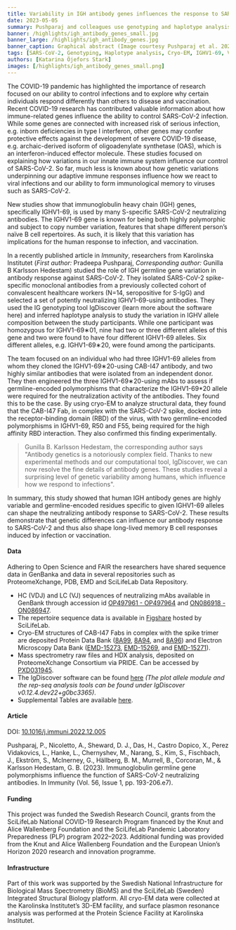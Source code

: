 ```yaml
---
title: Variability in IGH antibody genes influences the response to SARS-CoV-2
date: 2023-05-05
summary: Pushparaj and colleagues use genotyping and haplotype analysis to show high genetic diversity in IGH genes among humans, which may influence our response to infections. Data, and IgDiscover tool shared.
banner: /highlights/igh_antibody_genes_small.jpg
banner_large: /highlights/igh_antibody_genes.jpg
banner_caption: Graphical abstract (Image courtesy Pushparaj et al. 2023)
tags: [SARS-CoV-2, Genotyping, Haplotype analysis, Cryo-EM, IGHV1-69, Variability, Individual response, Infection]
authors: [Katarina Öjefors Stark]
images: [/highlights/igh_antibody_genes_small.png]
---
```


The COVID-19 pandemic has highlighted the importance of research focused on our ability to control infections and to explore why certain individuals respond differently than others to disease and vaccination. Recent COVID-19 research has contributed valuable information about how immune-related genes influence the ability to control SARS-CoV-2 infection. While some genes are connected with increased risk of serious infection, e.g. inborn deficiencies in type I interferon, other genes may confer protective effects against the development of severe COVID-19 disease, e.g. archaic-derived isoform of oligoadenylate synthetase (OAS), which is an interferon-induced effector molecule. These studies focused on explaining how variations in our innate immune system influence our control of SARS-CoV-2. So far, much less is known about how genetic variations underpinning our adaptive immune responses influence how we react to viral infections and our ability to form immunological memory to viruses such as SARS-CoV-2.

New studies show that immunoglobulin heavy chain (IGH) genes, specifically IGHV1-69, is used by many S-specific SARS-CoV-2 neutralizing antibodies. The IGHV1-69 gene is known for being both highly polymorphic and subject to copy number variation, features that shape different person’s naïve B cell repertoires. As such, it is likely that this variation has implications for the human response to infection, and vaccination.

In a recently published article in _Immunity_, researchers from Karolinska Institutet (_First author:_ Pradeepa Pushparaj, _Corresponding author:_ Gunilla B Karlsson Hedestam) studied the role of IGH germline gene variation in antibody response against SARS-CoV-2. They isolated SARS-CoV-2 spike-specific monoclonal antibodies from a previously collected cohort of convalescent healthcare workers (N=14, seropositive for S-IgG) and selected a set of potently neutralizing IGHV1-69-using antibodies. They used the IG genotyping tool IgDiscover (learn more about the software here) and inferred haplotype analysis to study the variation in IGHV allele composition between the study participants. While one participant was homozygous for IGHV1-69∗01, nine had two or three different alleles of this gene and two were found to have four different IGHV1-69 alleles. Six different alleles, e.g. IGHV1-69∗20, were found among the participants.

The team focused on an individual who had three IGHV1-69 alleles from whom they cloned the IGHV1-69∗20-using CAB-I47 antibody, and two highly similar antibodies that were isolated from an independent donor. They then engineered the three IGHV1-69∗20-using mAbs to assess if germline-encoded polymorphisms that characterize the IGHV1-69*20 allele were required for the neutralization activity of the antibodies. They found this to be the case. By using cryo-EM to analyze structural data, they found that the CAB-I47 Fab, in complex with the SARS-CoV-2 spike, docked into the receptor-binding domain (RBD) of the virus, with two germline-encoded polymorphisms in IGHV1-69, R50 and F55, being required for the high affinity RBD interaction. They also confirmed this finding experimentally.

>Gunilla B. Karlsson Hedestam, the corresponding author says "Antibody genetics is a notoriously complex field. Thanks to new experimental methods and our computational tool, IgDiscover, we can now resolve the fine details of antibody genes. These studies reveal a surprising level of genetic variability among humans, which influence how we respond to infections".

In summary, this study showed that human IGH antibody genes are highly variable and germline-encoded residues specific to given IGHV1-69 alleles can shape the neutralizing antibody response to SARS-CoV-2. These results demonstrate that genetic differences can influence our antibody response to SARS-CoV-2 and thus also shape long-lived memory B cell responses induced by infection or vaccination.

#### Data

Adhering to Open Science and FAIR the researchers have shared sequence data in GenBanka and data in several repositories such as ProteomeXchange, PDB, EMD and SciLifeLab Data Repository.

* HC (VDJ) and LC (VJ) sequences of neutralizing mAbs available in GenBank through accession id [OP497961 - OP497964](https://www.ncbi.nlm.nih.gov/nuccore/?term=OP497961%3AOP497964%5Bpacc%5D) and [ON086918 - ON086947](https://www.ncbi.nlm.nih.gov/nuccore/?term=ON086918%3AON086947%5Bpacc%5D).
* The repertoire sequence data is available in [Figshare](http://doi.org/10.17044/scilifelab.19317512) hosted by SciLifeLab.
* Cryo-EM structures of CAB-I47 Fabs in complex with the spike trimer are deposited Protein Data Bank ([8A99](https://www.rcsb.org/structure/unreleased/8A99), [8A94](https://www.rcsb.org/structure/8A94), and [8A96](https://www.rcsb.org/structure/8A96)) and Electron Microscopy Data Bank ([EMD-15273](https://www.ebi.ac.uk/emdb/EMD-15273), [EMD-15269](https://www.ebi.ac.uk/emdb/EMD-15269), and [EMD-15271](https://www.ebi.ac.uk/emdb/EMD-15271)).
* Mass spectrometry raw files and HDX analysis, deposited on ProteomeXchange Consortium via PRIDE. Can be accessed by [PXD031945](https://proteomecentral.proteomexchange.org/cgi/GetDataset?ID=PXD031945).
* The IgDiscover software can be found [here](http://docs.igdiscover.se/en/stable/) _(The plot allele module and the rep-seq analysis tools can be found under IgDiscover v0.12.4.dev22+g0bc3365)_.
* Supplemental Tables are available [here](https://doi.org/10.17632/mg7p5msrfs.1).

#### Article

DOI: [10.1016/j.immuni.2022.12.005](https://doi.org/10.1016/j.immuni.2022.12.005)

Pushparaj, P., Nicoletto, A., Sheward, D. J., Das, H., Castro Dopico, X., Perez Vidakovics, L., Hanke, L., Chernyshev, M., Narang, S., Kim, S., Fischbach, J., Ekström, S., McInerney, G., Hällberg, B. M., Murrell, B., Corcoran, M., & Karlsson Hedestam, G. B. (2023). Immunoglobulin germline gene polymorphisms influence the function of SARS-CoV-2 neutralizing antibodies. In Immunity (Vol. 56, Issue 1, pp. 193-206.e7).

#### Funding

This project was funded the Swedish Research Council, grants from the SciLifeLab National COVID-19 Research Program financed by the Knut and Alice Wallenberg Foundation and the SciLifeLab Pandemic Laboratory Preparedness (PLP) program 2022–2023. Additional funding was provided from the Knut and Alice Wallenberg Foundation and the European Union’s Horizon 2020 research and innovation programme.

#### Infrastructure

Part of this work was supported by the Swedish National Infrastructure for Biological Mass Spectrometry (BioMS) and the SciLifeLab (Sweden) Integrated Structural Biology platform. All cryo-EM data were collected at the Karolinska Institutet’s 3D-EM facility, and surface plasmon resonance analysis was performed at the Protein Science Facility at Karolinska Institutet.
